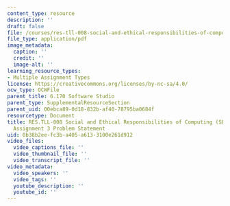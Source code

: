 ```yaml
---
content_type: resource
description: ''
draft: false
file: /courses/res-tll-008-social-and-ethical-responsibilities-of-computing-serc/0b38b2eefc3ba405a6133100e261d912_MITRESTLL-008F21-6170hw3.pdf
file_type: application/pdf
image_metadata:
  caption: ''
  credit: ''
  image-alt: ''
learning_resource_types:
- Multiple Assignment Types
license: https://creativecommons.org/licenses/by-nc-sa/4.0/
ocw_type: OCWFile
parent_title: 6.170 Software Studio
parent_type: SupplementalResourceSection
parent_uid: 00ebca89-0d18-832b-af40-78795ba0684f
resourcetype: Document
title: RES.TLL-008 Social and Ethical Responsibilities of Computing (SERC), 6.170
  Assignment 3 Problem Statement
uid: 0b38b2ee-fc3b-a405-a613-3100e261d912
video_files:
  video_captions_file: ''
  video_thumbnail_file: ''
  video_transcript_file: ''
video_metadata:
  video_speakers: ''
  video_tags: ''
  youtube_description: ''
  youtube_id: ''
---
```

